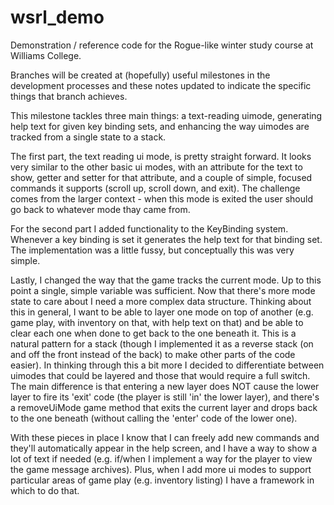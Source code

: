 # wsrl_demo
Demonstration / reference code for the Rogue-like winter study course at Williams College.

Branches will be created at (hopefully) useful milestones in the development processes and these notes updated to indicate the specific things that branch achieves.

This milestone tackles three main things: a text-reading uimode, generating help text for given key binding sets, and enhancing the way uimodes are tracked from a single state to a stack.

The first part, the text reading ui mode, is pretty straight forward. It looks very similar to the other basic ui modes, with an attribute for the text to show, getter and setter for that attribute, and a couple of simple, focused commands it supports (scroll up, scroll down, and exit). The challenge comes from the larger context - when this mode is exited the user should go back to whatever mode thay came from.

For the second part I added functionality to the KeyBinding system. Whenever a key binding is set it generates the help text for that binding set. The implementation was a little fussy, but conceptually this was very simple.

Lastly, I changed the way that the game tracks the current mode. Up to this point a single, simple variable was sufficient. Now that there's more mode state to care about I need a more complex data structure. Thinking about this in general, I want to be able to layer one mode on top of another (e.g. game play, with inventory on that, with help text on that) and be able to clear each one when done to get back to the one beneath it. This is a natural pattern for a stack (though I implemented it as a reverse stack (on and off the front instead of the back) to make other parts of the code easier). In thinking through this a bit more I decided to differentiate between uimodes that could be layered and those that would require a full switch. The main difference is that entering a new layer does NOT cause the lower layer to fire its 'exit' code (the player is still 'in' the lower layer), and there's a removeUiMode game method that exits the current layer and drops back to the one beneath (without calling the 'enter' code of the lower one).

With these pieces in place I know that I can freely add new commands and they'll automatically appear in the help screen, and I have a way to show a lot of text if needed (e.g. if/when I implement a way for the player to view the game message archives). Plus, when I add more ui modes to support particular areas of game play (e.g. inventory listing) I have a framework in which to do that.


